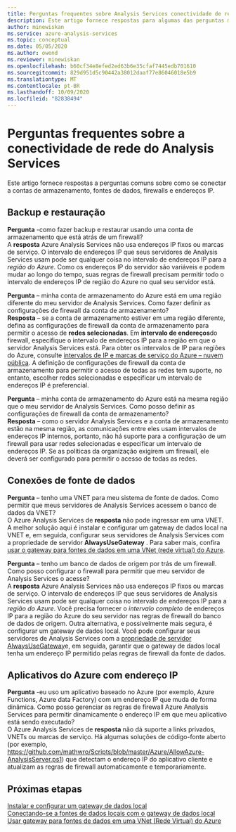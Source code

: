 ```yaml
---
title: Perguntas frequentes sobre Analysis Services conectividade de rede | Microsoft Docs
description: Este artigo fornece respostas para algumas das perguntas mais comuns sobre Analysis Services conectividade de rede.
author: minewiskan
ms.service: azure-analysis-services
ms.topic: conceptual
ms.date: 05/05/2020
ms.author: owend
ms.reviewer: minewiskan
ms.openlocfilehash: b60cf34e8efed2ed63b6e35cfaf7445edb701610
ms.sourcegitcommit: 829d951d5c90442a38012daaf77e86046018e5b9
ms.translationtype: MT
ms.contentlocale: pt-BR
ms.lasthandoff: 10/09/2020
ms.locfileid: "82838494"
---
```

# <a name="frequently-asked-questions-about-analysis-services-network-connectivity"></a>Perguntas frequentes sobre a conectividade de rede do Analysis Services

Este artigo fornece respostas a perguntas comuns sobre como se conectar a contas de armazenamento, fontes de dados, firewalls e endereços IP.

## <a name="backup-and-restore"></a>Backup e restauração

**Pergunta** -como fazer backup e restaurar usando uma conta de armazenamento que está atrás de um firewall?   
A **resposta** Azure Analysis Services não usa endereços IP fixos ou marcas de serviço. O intervalo de endereços IP que seus servidores de Analysis Services usam pode ser qualquer coisa no intervalo de endereços IP para a *região do Azure*. Como os endereços IP do servidor são variáveis e podem mudar ao longo do tempo, suas regras de firewall precisam permitir todo o intervalo de endereços IP de região do Azure no qual seu servidor está.

**Pergunta** – minha conta de armazenamento do Azure está em uma região diferente do meu servidor de Analysis Services. Como fazer definir as configurações de firewall da conta de armazenamento?   
**Resposta** – se a conta de armazenamento estiver em uma região diferente, defina as configurações de firewall da conta de armazenamento para permitir o acesso de **redes selecionadas**. Em **intervalo de endereços**do firewall, especifique o intervalo de endereços IP para a região em que o servidor Analysis Services está. Para obter os intervalos de IP para regiões do Azure, consulte [intervalos de IP e marcas de serviço do Azure – nuvem pública](https://www.microsoft.com/download/details.aspx?id=56519). A definição de configurações de firewall da conta de armazenamento para permitir o acesso de todas as redes tem suporte, no entanto, escolher redes selecionadas e especificar um intervalo de endereços IP é preferencial. 

**Pergunta** – minha conta de armazenamento do Azure está na mesma região que o meu servidor de Analysis Services. Como posso definir as configurações de firewall da conta de armazenamento?   
**Resposta** – como o servidor Analysis Services e a conta de armazenamento estão na mesma região, as comunicações entre eles usam intervalos de endereços IP internos, portanto, não há suporte para a configuração de um firewall para usar redes selecionadas e especificar um intervalo de endereços IP. Se as políticas da organização exigirem um firewall, ele deverá ser configurado para permitir o acesso de todas as redes.


## <a name="data-source-connections"></a>Conexões de fonte de dados

**Pergunta** – tenho uma VNET para meu sistema de fonte de dados. Como permitir que meus servidores de Analysis Services acessem o banco de dados da VNET?   
O Azure Analysis Services de **resposta** não pode ingressar em uma VNET. A melhor solução aqui é instalar e configurar um gateway de dados local na VNET e, em seguida, configurar seus servidores de Analysis Services com a propriedade de servidor **AlwaysUseGateway** . Para saber mais, confira [usar o gateway para fontes de dados em uma VNet (rede virtual) do Azure](analysis-services-vnet-gateway.md).

**Pergunta** – tenho um banco de dados de origem por trás de um firewall. Como posso configurar o firewall para permitir que meu servidor de Analysis Services o acesse?   
A **resposta** Azure Analysis Services não usa endereços IP fixos ou marcas de serviço. O intervalo de endereços IP que seus servidores de Analysis Services usam pode ser qualquer coisa no intervalo de endereços IP para a *região do Azure*. Você precisa fornecer o *intervalo completo* de endereços IP para a região do Azure do seu servidor nas regras de firewall do banco de dados de origem. Outra alternativa, e possivelmente mais segura, é configurar um gateway de dados local. Você pode configurar seus servidores de Analysis Services com a [propriedade de servidor AlwaysUseGateway](analysis-services-vnet-gateway.md#configure-alwaysusegateway-property)e, em seguida, garantir que o gateway de dados local tenha um endereço IP permitido pelas regras de firewall da fonte de dados.

## <a name="azure-apps-with-ip-address"></a>Aplicativos do Azure com endereço IP

**Pergunta** -eu uso um aplicativo baseado no Azure (por exemplo, Azure Functions, Azure data Factory) com um endereço IP que muda de forma dinâmica. Como posso gerenciar as regras de firewall Azure Analysis Services para permitir dinamicamente o endereço IP em que meu aplicativo está sendo executado?   
O Azure Analysis Services de **resposta** não dá suporte a links privados, VNETs ou marcas de serviço. Há algumas soluções de código-fonte aberto (por exemplo, https://github.com/mathwro/Scripts/blob/master/Azure/AllowAzure-AnalysisServer.ps1) que detectam o endereço IP do aplicativo cliente e atualizam as regras de firewall automaticamente e temporariamente.


## <a name="next-steps"></a>Próximas etapas

[Instalar e configurar um gateway de dados local](analysis-services-gateway-install.md)   
[Conectando-se a fontes de dados locais com o gateway de dados local](analysis-services-gateway.md)   
[Usar gateway para fontes de dados em uma VNet (Rede Virtual) do Azure](analysis-services-vnet-gateway.md)
